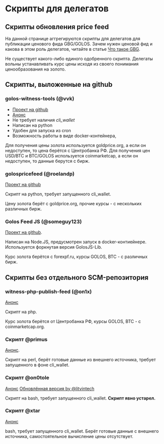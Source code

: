 # Скрипты для делегатов

## Скрипты обновления price feed

На данной странице аггрегируются скрипты для делегатов для публикации ценового фида GBG/GOLOS. Зачем нужен ценовой фид и какова в этом роль делегатов, читайте в статье [Что такое GBG](https://github.com/golos-blockchain/wiki/tree/3dbb2f2a042981607f6ae50283ab37510a67a70d/what-is-gbg.md).

Не существует какого-либо единого одобренного скрипта. Делегаты вольны устанавливать курс цены исходя из своего понимания ценообразования на золото.

## Скрипты, выложенные на github

### golos-witness-tools \(@vvk\)

* [Проект на github](https://github.com/bitfag/golos-witness-tools/blob/master/PRICEFEED.md)
* [Анонс](https://golos.io/golostools/@vvk/anons-novogo-skripta-obnovleniya-price-feed-i-proekta-golos-witness-tools)
* Не требует наличия _cli\_wallet_
* Написан на python
* Удобен для запуска из cron
* Возможность работы в виде docker-контейнера,

Для получения цены золота используется goldprice.org, а если он недоступен, то цена берётся с Центробанка РФ. Для получения цен USD/BTC и BTC/GOLOS используется coinmarketcap, а если он недоступен, то данные берутся с бирж.

### golospricefeed \(@roelandp\)

[Проект на github](https://github.com/roelandp/golospricefeed)

Скрипт на python, требует запущенного cli\_wallet.

Цену золота берёт с goldprice.org, прочие курсы - с нескольких различных бирж.

### Golos Feed JS \(@someguy123\)

[Проект на github](https://github.com/Someguy123/golosfeed-js).

Написан на Node.JS, предусмотрен запуск в docker-контиейнере. Используется форкнутая версия GolosJS-Lib.

Курс золота берётся с forexpf.ru, курсы GOLOS, BTC - с различных бирж.

## Скрипты без отдельного SCM-репозитория

### witness-php-publish-feed \(@on1x\)

[Анонс](https://golos.io/goldvoice/@on1x/witness-php-publish-feed)

Скрипт на php.

Курс золота берётся от Центробанка РФ, курсы GOLOS, BTC - с coinmarketcap.org.

### Скрипт @primus

[Анонс](https://golos.io/ru--golos/@primus/onlain-monitoring-kraudseila-skolko-golosov-vy-mozhete-kupit-za-1000-rublei-ili-1-btc-plyus-avtomatizaciya-prais-fidov-dlya).

Скрипт на perl, берёт готовые данные из внешнего источника, требует запущенного в фоне cli\_wallet.

### Скрипт @on0tole

[Анонс](https://golos.io/ru--delegaty/@on0tole/predstavlyayu-skript-dlya-avtomaticheskogo-obnovleniya-price-feed-dlya-delegatov) [Обновлённая версия by @litvintech](https://golos.io/ru--delegaty/@litvintech/obnovlennyi-skript-dlya-avtomaticheskoi-postavki-cenovykh-fidov-dlya-delegatov)

Скрипт на bash, требует запущенного cli\_wallet. **Скрипт явно устарел.**

### Скрипт @xtar

[Анонс](https://golos.io/ru--delegaty/@xtar/bash-skript-dlya-avtomaticheskoi-publikacii-fida)

bash, требует запущенного cli\_wallet. Берёт готовые данные с внешнего источника, самостоятельное вычисление цены отсутствует.

